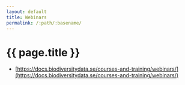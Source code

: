 ```yaml
---
layout: default
title: Webinars
permalink: /:path/:basename/
---
```

# {{ page.title }}

- [https://docs.biodiversitydata.se/courses-and-training/webinars/](https://docs.biodiversitydata.se/courses-and-training/webinars/)
